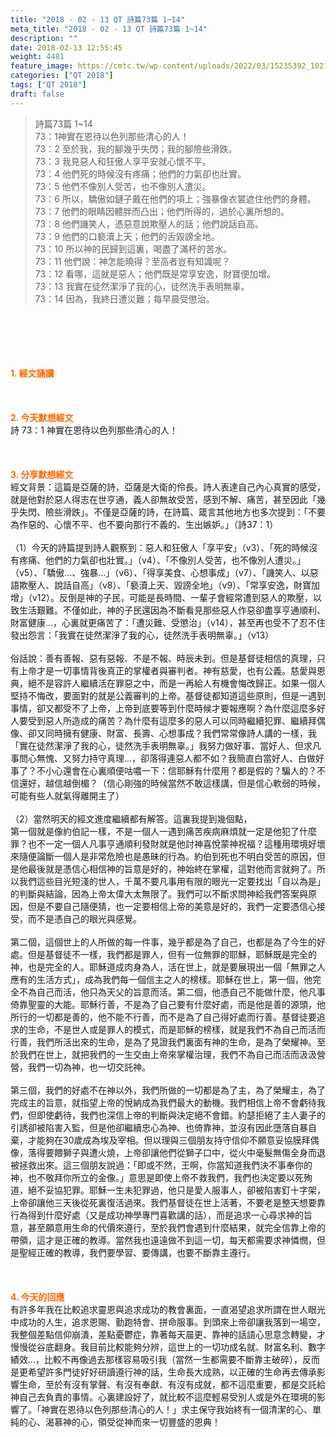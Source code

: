 ```yaml
---
title: "2018 - 02 - 13 QT 詩篇73篇 1~14"
meta_title: "2018 - 02 - 13 QT 詩篇73篇 1~14"
description: ""
date: 2018-02-13 12:55:45
weight: 4481
feature_image: https://cmtc.tw/wp-content/uploads/2022/03/15235392_10211799862337740_180693556567566654_o-1.webp
categories: ["QT 2018"]
tags: ["QT 2018"]
draft: false
---
```


<blockquote>詩篇73篇 1~14<br />
73：1神實在恩待以色列那些清心的人！<br />
73：2 至於我，我的腳幾乎失閃；我的腳險些滑跌。<br />
73：3 我見惡人和狂傲人享平安就心懷不平。<br />
73：4 他們死的時候沒有疼痛；他們的力氣卻也壯實。<br />
73：5 他們不像別人受苦，也不像別人遭災。<br />
73：6 所以，驕傲如鏈子戴在他們的項上；強暴像衣裳遮住他們的身體。<br />
73：7 他們的眼睛因體胖而凸出；他們所得的，過於心裏所想的。<br />
73：8 他們譏笑人，憑惡意說欺壓人的話；他們說話自高。<br />
73：9 他們的口褻瀆上天；他們的舌毀謗全地。<br />
73：10 所以神的民歸到這裏，喝盡了滿杯的苦水。<br />
73：11 他們說：神怎能曉得？至高者豈有知識呢？<br />
73：12 看哪，這就是惡人；他們既是常享安逸，財寶便加增。<br />
73：13 我實在徒然潔淨了我的心，徒然洗手表明無辜。<br />
73：14 因為，我終日遭災難；每早晨受懲治。</blockquote><br />
&nbsp;<br />
<br />
&nbsp;<br />
<br />
<span style="color: #ff6600;"><strong>1. </strong><strong>經文誦讀</strong></span><br />
<br />
<span style="color: #ff6600;"><strong> </strong></span><br />
<br />
<span style="color: #ff6600;"><strong>2. 今天默想</strong><strong>經文<br />
</strong></span>詩 73：1 神實在恩待以色列那些清心的人！<br />
<br />
&nbsp;<br />
<br />
<span style="color: #ff6600;"><strong>3. 分享默想經文<br />
</strong></span>經文背景：這篇是亞薩的詩，亞薩是大衛的伶長。詩人表達自己內心真實的感受，就是他對於惡人得志在世亨通，義人卻無故受苦，感到不解、痛苦，甚至因此「幾乎失閃、險些滑跌」。不僅是亞薩的詩，在詩篇、箴言其他地方也多次提到：「不要為作惡的、心懷不平、也不要向那行不義的、生出嫉妒。」（詩37：1）<br />
<br />
（1）今天的詩篇提到詩人觀察到：惡人和狂傲人「享平安」（v3）、「死的時候沒有疼痛、他們的力氣卻也壯實。」（v4）、「不像別人受苦，也不像別人遭災。」（v5）、「驕傲…、強暴…」（v6）、「得享美食、心想事成」（v7）、「譏笑人、以惡語欺壓人、說話自高」（v8）、「褻瀆上天、毀謗全地」（v9）、「常享安逸，財寶加增」（v12）。反倒是神的子民，可能是長時間、一輩子會經常遭到惡人的欺壓，以致生活艱難。不僅如此，神的子民還因為不斷看見那些惡人作惡卻盡享亨通順利、財富健康…，心裏就更痛苦了：「遭災難、受懲治」（v14），甚至再也受不了忍不住發出怨言：「我實在徒然潔淨了我的心，徒然洗手表明無辜。」（v13）<br />
<br />
俗話說：善有善報、惡有惡報、不是不報、時辰未到。但是基督徒相信的真理，只有上帝才是一切事情背後真正的掌權者與審判者。神有慈愛，也有公義。慈愛與恩典，絕不是容許人繼續活在罪惡之中，而是一再給人有機會悔改歸正。如果一個人堅持不悔改，要面對的就是公義審判的上帝。基督徒都知道這些原則，但是一遇到事情，卻又都受不了上帝，上帝到底要等到什麼時候才要報應啊？為什麼這麼多好人要受到惡人所造成的痛苦？為什麼有這麼多的惡人可以同時繼續犯罪、繼續拜偶像、卻又同時擁有健康、財富、長壽、心想事成？我們常常像詩人講的一樣，我「實在徒然潔淨了我的心，徒然洗手表明無辜。」我努力做好事、當好人、但求凡事問心無愧、又努力持守真理…，卻落得連惡人都不如？我簡直白當好人、白做好事了？不小心還會在心裏順便咕噥一下：信耶穌有什麼用？都是假的？騙人的？不信還好，越信越倒楣？（信心剛強的時候當然不敢這樣講，但是信心軟弱的時候，可能有些人就氣得離開主了）<br />
<br />
（2）當然明天的經文進度繼續都有解答。這裏我提到幾個點，<br />
第一個就是像約伯記一樣，不是一個人一遇到痛苦疾病麻煩就一定是他犯了什麼罪？也不一定一個人凡事亨通順利發財就是他討神喜悅蒙神祝福？這種用環境好壞來隨便論斷一個人是非常危險也是愚昧的行為。約伯到死也不明白受苦的原因，但是他最後就是憑信心相信神的旨意是好的，神始終在掌權，這對他而言就夠了。所以我們這些目光短淺的世人，千萬不要凡事用有限的眼光一定要找出「自以為是」的判斷與結論，因為上帝太偉大太無限了。我們可以不斷求問神給我們答案與原因，但是不要自己隨便猜，也一定要相信上帝的美意是好的，我們一定要憑信心接受，而不是憑自己的眼光與感覺。<br />
<br />
第二個，這個世上的人所做的每一件事，幾乎都是為了自己，也都是為了今生的好處。但是基督徒不一樣，我們都是罪人，但有一位無罪的耶穌，耶穌既是完全的神，也是完全的人。耶穌道成肉身為人，活在世上，就是要展現出一個「無罪之人應有的生活方式」，成為我們每一個信主之人的榜樣。耶穌在世上，第一個，他完全不為自己而活，他只為天父的旨意而活。第二個，他憑自己不能做什麼，他凡事倚靠聖靈的大能。耶穌行善，不是為了自己要有什麼好處，而是他是善的源頭，他所行的一切都是善的，他不能不行善，而不是為了自己得好處而行善。基督徒要追求的生命，不是世人或是罪人的模式，而是耶穌的榜樣，就是我們不為自己而活而行善，我們所活出來的生命，是為了見證我們裏面有神的生命，是為了榮耀神。至於我們在世上，就把我們的一生交由上帝來掌權治理，我們不為自己而活而汲汲營營，我們一切為神，也一切交託神。<br />
<br />
第三個，我們的好處不在神以外，我們所做的一切都是為了主，為了榮耀主，為了完成主的旨意，就指望上帝的悅納成為我們最大的動機。我們相信上帝不會虧待我們，但即使虧待，我們也深信上帝的判斷與決定絕不會錯。約瑟拒絕了主人妻子的引誘卻被陷害入監，但是他卻繼續忠心為神、也倚靠神，並沒有因此墮落自暴自棄，才能夠在30歲成為埃及宰相。但以理與三個朋友持守信仰不願意妥協膜拜偶像，落得要餵獅子與遭火燒，上帝卻讓他們從獅子口中，從火中毫髮無傷全身而退被拯救出來。這三個朋友說過：「即或不然，王啊，你當知道我們決不事奉你的神，也不敬拜你所立的金像。」意思是即使上帝不救我們，我們也決定要以死殉道，絕不妥協犯罪。耶穌一生未犯罪過，他只是愛人服事人，卻被陷害釘十字架，上帝卻讓他三天後從死裏復活過來。我們基督徒在世上活著，不要老是整天想要靠行為得到什麼好處（又是成功神學專門喜歡講的話），而是追求一心尋求神的旨意，甚至願意用生命的代價來遵行，至於我們會遇到什麼結果，就完全信靠上帝的帶領，這才是正確的教導。當然我也遠遠做不到這一切，每天都需要求神憐憫，但是聖經正確的教導，我們要學習、要傳講，也要不斷靠主遵行。<br />
<br />
&nbsp;<br />
<br />
<span style="color: #ff6600;"><strong>4. 今天的回應<br />
</strong></span>有許多年我在比較追求靈恩與追求成功的教會裏面，一直渴望追求所謂在世人眼光中成功的人生，追求恩賜、勤跑特會、拼命服事。到頭來上帝卻讓我落到一場空，我整個差點信仰崩潰，差點憂鬱症，靠著每天晨更、靠神的話語心思意念轉變，才慢慢從谷底翻身。我目前比較能夠分辨，這世上的一切功成名就、財富名利、數字績效…，比較不再像過去那樣容易吸引我（當然一生都需要不斷靠主破碎），反而是更希望許多門徒好好研讀遵行神的話，生命長大成熟，以正確的生命再去傳承影響生命，至於有沒有掌聲、有沒有奉獻、有沒有成就，都不這麼重要，都是交託給神自己去負責的事情。心裏建設好了，就比較不這麼輕易受別人或是外在環境的影響了。「神實在恩待以色列那些清心的人！」求主保守我始終有一個清潔的心、單純的心、渴慕神的心，領受從神而來一切豐盛的恩典！<br />
<br />
&nbsp;
        